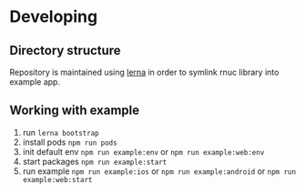 # Developing

## Directory structure

Repository is maintained using [lerna](https://github.com/lerna/lerna) in order
to symlink rnuc library into example app.

## Working with example

1. run `lerna bootstrap`
1. install pods `npm run pods`
1. init default env `npm run example:env` or `npm run example:web:env`
1. start packages `npm run example:start`
1. run example `npm run example:ios` or `npm run example:android` or `npm run example:web:start`
